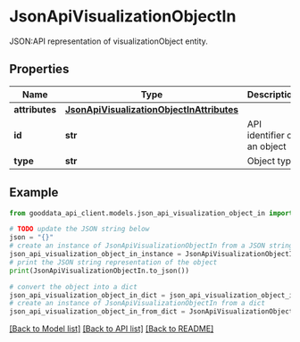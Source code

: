 # JsonApiVisualizationObjectIn

JSON:API representation of visualizationObject entity.

## Properties

Name | Type | Description | Notes
------------ | ------------- | ------------- | -------------
**attributes** | [**JsonApiVisualizationObjectInAttributes**](JsonApiVisualizationObjectInAttributes.md) |  | 
**id** | **str** | API identifier of an object | 
**type** | **str** | Object type | 

## Example

```python
from gooddata_api_client.models.json_api_visualization_object_in import JsonApiVisualizationObjectIn

# TODO update the JSON string below
json = "{}"
# create an instance of JsonApiVisualizationObjectIn from a JSON string
json_api_visualization_object_in_instance = JsonApiVisualizationObjectIn.from_json(json)
# print the JSON string representation of the object
print(JsonApiVisualizationObjectIn.to_json())

# convert the object into a dict
json_api_visualization_object_in_dict = json_api_visualization_object_in_instance.to_dict()
# create an instance of JsonApiVisualizationObjectIn from a dict
json_api_visualization_object_in_from_dict = JsonApiVisualizationObjectIn.from_dict(json_api_visualization_object_in_dict)
```
[[Back to Model list]](../README.md#documentation-for-models) [[Back to API list]](../README.md#documentation-for-api-endpoints) [[Back to README]](../README.md)


